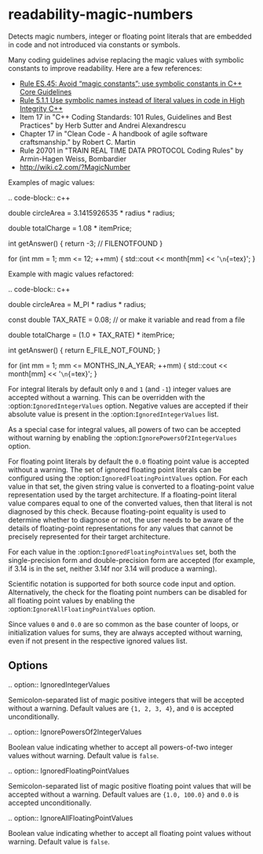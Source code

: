 readability-magic-numbers
=========================

Detects magic numbers, integer or floating point literals that are
embedded in code and not introduced via constants or symbols.

Many coding guidelines advise replacing the magic values with symbolic
constants to improve readability. Here are a few references:

-   [Rule ES.45: Avoid “magic constants”; use symbolic constants in C++ Core Guidelines](https://isocpp.github.io/CppCoreGuidelines/CppCoreGuidelines#Res-magic)
-   [Rule 5.1.1 Use symbolic names instead of literal values in code in High Integrity C++](http://www.codingstandard.com/rule/5-1-1-use-symbolic-names-instead-of-literal-values-in-code/)
-   Item 17 in "C++ Coding Standards: 101 Rules, Guidelines and Best
    Practices" by Herb Sutter and Andrei Alexandrescu
-   Chapter 17 in "Clean Code - A handbook of agile software
    craftsmanship." by Robert C. Martin
-   Rule 20701 in "TRAIN REAL TIME DATA PROTOCOL Coding Rules" by
    Armin-Hagen Weiss, Bombardier
-   http://wiki.c2.com/?MagicNumber

Examples of magic values:

.. code-block:: c++

double circleArea = 3.1415926535 \* radius \* radius;

double totalCharge = 1.08 \* itemPrice;

int getAnswer() { return -3; // FILENOTFOUND }

for (int mm = 1; mm \<= 12; ++mm) { std::cout \<\< month\[mm\] \<\<
'`\n`{=tex}'; }

Example with magic values refactored:

.. code-block:: c++

double circleArea = M\_PI \* radius \* radius;

const double TAX\_RATE = 0.08; // or make it variable and read from a
file

double totalCharge = (1.0 + TAX\_RATE) \* itemPrice;

int getAnswer() { return E\_FILE\_NOT\_FOUND; }

for (int mm = 1; mm \<= MONTHS\_IN\_A\_YEAR; ++mm) { std::cout \<\<
month\[mm\] \<\< '`\n`{=tex}'; }

For integral literals by default only `0` and `1` (and `-1`) integer
values are accepted without a warning. This can be overridden with the
:option:`IgnoredIntegerValues` option. Negative values are accepted if
their absolute value is present in the :option:`IgnoredIntegerValues`
list.

As a special case for integral values, all powers of two can be accepted
without warning by enabling the :option:`IgnorePowersOf2IntegerValues`
option.

For floating point literals by default the `0.0` floating point value is
accepted without a warning. The set of ignored floating point literals
can be configured using the :option:`IgnoredFloatingPointValues` option.
For each value in that set, the given string value is converted to a
floating-point value representation used by the target architecture. If
a floating-point literal value compares equal to one of the converted
values, then that literal is not diagnosed by this check. Because
floating-point equality is used to determine whether to diagnose or not,
the user needs to be aware of the details of floating-point
representations for any values that cannot be precisely represented for
their target architecture.

For each value in the :option:`IgnoredFloatingPointValues` set, both the
single-precision form and double-precision form are accepted (for
example, if 3.14 is in the set, neither 3.14f nor 3.14 will produce a
warning).

Scientific notation is supported for both source code input and option.
Alternatively, the check for the floating point numbers can be disabled
for all floating point values by enabling the
:option:`IgnoreAllFloatingPointValues` option.

Since values `0` and `0.0` are so common as the base counter of loops,
or initialization values for sums, they are always accepted without
warning, even if not present in the respective ignored values list.

Options
-------

.. option:: IgnoredIntegerValues

Semicolon-separated list of magic positive integers that will be
accepted without a warning. Default values are `{1, 2, 3, 4}`, and `0`
is accepted unconditionally.

.. option:: IgnorePowersOf2IntegerValues

Boolean value indicating whether to accept all powers-of-two integer
values without warning. Default value is `false`.

.. option:: IgnoredFloatingPointValues

Semicolon-separated list of magic positive floating point values that
will be accepted without a warning. Default values are `{1.0, 100.0}`
and `0.0` is accepted unconditionally.

.. option:: IgnoreAllFloatingPointValues

Boolean value indicating whether to accept all floating point values
without warning. Default value is `false`.
